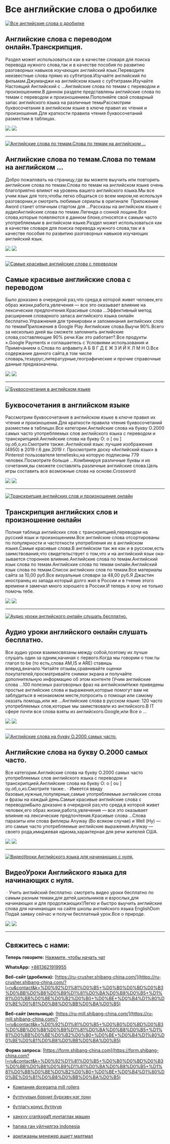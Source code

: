 # Все английские слова о дробилке

<a href="https://swt.shibang-china.com/?l=ru&img&k=%D0%92%D1%81%D0%B5+%D0%B0%D0%BD%D0%B3%D0%BB%D0%B8%D0%B9%D1%81%D0%BA%D0%B8%D0%B5+%D1%81%D0%BB%D0%BE%D0%B2%D0%B0+%D0%BE+%D0%B4%D1%80%D0%BE%D0%B1%D0%B8%D0%BB%D0%BA%D0%B5" target="_blank">![Все английские слова о дробилке](http://static.shibang-china.com/all-800x300/664.jpg)</a>

## Английские слова с переводом онлайн.Транскрипция.
Раздел может использоваться как в качестве словаря для поиска перевода нужного слова,так и в качестве пособия по развитию разговорных навыков изучающих английский язык.Переводите неизвестные слова прямо из субтитров.Изучайте английский по фильмам.Джуманджи на английском языке с субтитрами.Изучайте Настоящий Английский с …Английские слова по темам с переводом и произношением.В данном разделе представлены английские слова по темам с переводом и произношением.Пополняйте свой словарный запас английского языка на различные темыРассмотрим буквосочетания в английском языке в ключе правил их чтения и произношения.Для краткости правила чтения буквосочетаний разместим в таблицах.


<a href="https://whatsapp.shibangsoft.com/WhatsApp.php" target="_blank" title="WhatsApp">![](http://static.shibang-china.com/icon/whatsapp.png)</a> <a href="https://swt.shibang-china.com/?l=ru&icon&k=%D0%92%D1%81%D0%B5+%D0%B0%D0%BD%D0%B3%D0%BB%D0%B8%D0%B9%D1%81%D0%BA%D0%B8%D0%B5+%D1%81%D0%BB%D0%BE%D0%B2%D0%B0+%D0%BE+%D0%B4%D1%80%D0%BE%D0%B1%D0%B8%D0%BB%D0%BA%D0%B5" target="_blank">![](http://static.shibang-china.com/icon/chat-ru.png)</a>

---

<a href="https://swt.shibang-china.com/?l=ru&img&k=%D0%92%D1%81%D0%B5+%D0%B0%D0%BD%D0%B3%D0%BB%D0%B8%D0%B9%D1%81%D0%BA%D0%B8%D0%B5+%D1%81%D0%BB%D0%BE%D0%B2%D0%B0+%D0%BE+%D0%B4%D1%80%D0%BE%D0%B1%D0%B8%D0%BB%D0%BA%D0%B5" target="_blank">![Английские слова по темам.Слова по темам на английском …](http://static.shibang-china.com/all-800x300/1350.jpg)</a>

## Английские слова по темам.Слова по темам на английском …
Добро пожаловать на страницу,где вы можете выучить или повторить английские слова по темам.Слова по темам на английском языке очень благоприятно влияют на уровень вашего английского языка.Мы все учим язык для того,чтобы легко общаться со всем миром,не используя разговорник,и смотреть любимые сериалы в оригинале ️️ Приложение Aword станет отличным стартом для …Рассказы на английском языке с аудиоАнглийские слова по темам.Легенда о сонной лощине.Все слова,которые появляются в данном блоке,относятся к самым часто употребляемым в английском языке.Раздел может использоваться как в качестве словаря для поиска перевода нужного слова,так и в качестве пособия по развитию разговорных навыков изучающих английский язык.


<a href="https://whatsapp.shibangsoft.com/WhatsApp.php" target="_blank" title="WhatsApp">![](http://static.shibang-china.com/icon/whatsapp.png)</a> <a href="https://swt.shibang-china.com/?l=ru&icon&k=%D0%92%D1%81%D0%B5+%D0%B0%D0%BD%D0%B3%D0%BB%D0%B8%D0%B9%D1%81%D0%BA%D0%B8%D0%B5+%D1%81%D0%BB%D0%BE%D0%B2%D0%B0+%D0%BE+%D0%B4%D1%80%D0%BE%D0%B1%D0%B8%D0%BB%D0%BA%D0%B5" target="_blank">![](http://static.shibang-china.com/icon/chat-ru.png)</a>

---

<a href="https://swt.shibang-china.com/?l=ru&img&k=%D0%92%D1%81%D0%B5+%D0%B0%D0%BD%D0%B3%D0%BB%D0%B8%D0%B9%D1%81%D0%BA%D0%B8%D0%B5+%D1%81%D0%BB%D0%BE%D0%B2%D0%B0+%D0%BE+%D0%B4%D1%80%D0%BE%D0%B1%D0%B8%D0%BB%D0%BA%D0%B5" target="_blank">![Самые красивые английские слова с переводом](http://static.shibang-china.com/all-800x300/578.jpg)</a>

## Самые красивые английские слова с переводом
Было доказано в очередной раз,что среда,в которой живет человек,его образ жизни,работа,увлечения — все это оказывает влияние на лексические предпочтения.Красивые слова …Эффективный метод расширения словарного запаса английского языка онлайн бесплатно.Упражнения для тренировки и запоминания английских cлов по темамПриложения в Google Play Английские слова.Выучи 90%.Всего за несколько дней вы сможете запомнить английские слова,составляющие 90% речи.Как это работает?.Все продукты &#187;.Google Payments и соглашаетесь с Условиями использования и Примечанием о.Слова по алфавиту.А Б В Г Д Е Ж З И Й К Л М Н О.Все содержание данного сайта,в том числе словарь,тезаурус,литературные,географические и прочие справочные данные предназначены.


<a href="https://whatsapp.shibangsoft.com/WhatsApp.php" target="_blank" title="WhatsApp">![](http://static.shibang-china.com/icon/whatsapp.png)</a> <a href="https://swt.shibang-china.com/?l=ru&icon&k=%D0%92%D1%81%D0%B5+%D0%B0%D0%BD%D0%B3%D0%BB%D0%B8%D0%B9%D1%81%D0%BA%D0%B8%D0%B5+%D1%81%D0%BB%D0%BE%D0%B2%D0%B0+%D0%BE+%D0%B4%D1%80%D0%BE%D0%B1%D0%B8%D0%BB%D0%BA%D0%B5" target="_blank">![](http://static.shibang-china.com/icon/chat-ru.png)</a>

---

<a href="https://swt.shibang-china.com/?l=ru&img&k=%D0%92%D1%81%D0%B5+%D0%B0%D0%BD%D0%B3%D0%BB%D0%B8%D0%B9%D1%81%D0%BA%D0%B8%D0%B5+%D1%81%D0%BB%D0%BE%D0%B2%D0%B0+%D0%BE+%D0%B4%D1%80%D0%BE%D0%B1%D0%B8%D0%BB%D0%BA%D0%B5" target="_blank">![Буквосочетания в английском языке](http://static.shibang-china.com/all-800x300/1367.jpg)</a>

## Буквосочетания в английском языке
Рассмотрим буквосочетания в английском языке в ключе правил их чтения и произношения.Для краткости правила чтения буквосочетаний разместим в таблицах.Все категории.Английские слова на букву O.2000 самых часто употребляемых слов английского языка с переводом и транскрипцией.Английские слова на букву O: o [ ou ] оу.об,о,из.Смотрите также:.Английский язык: лучшие изображения (4950) в 2019 г.6 дек.2019 г. Просмотрите доску &#171;Английский язык&#187; в Pinterest пользователя temeliesku,на которую подписаны 779 человек.Посмотрите больше …Комбинируя различные буквы и их сочетания,вы сможете составлять различные английские слова.Цель игры составить все возможные слова на основе.﻿Crossword


<a href="https://whatsapp.shibangsoft.com/WhatsApp.php" target="_blank" title="WhatsApp">![](http://static.shibang-china.com/icon/whatsapp.png)</a> <a href="https://swt.shibang-china.com/?l=ru&icon&k=%D0%92%D1%81%D0%B5+%D0%B0%D0%BD%D0%B3%D0%BB%D0%B8%D0%B9%D1%81%D0%BA%D0%B8%D0%B5+%D1%81%D0%BB%D0%BE%D0%B2%D0%B0+%D0%BE+%D0%B4%D1%80%D0%BE%D0%B1%D0%B8%D0%BB%D0%BA%D0%B5" target="_blank">![](http://static.shibang-china.com/icon/chat-ru.png)</a>

---

<a href="https://swt.shibang-china.com/?l=ru&img&k=%D0%92%D1%81%D0%B5+%D0%B0%D0%BD%D0%B3%D0%BB%D0%B8%D0%B9%D1%81%D0%BA%D0%B8%D0%B5+%D1%81%D0%BB%D0%BE%D0%B2%D0%B0+%D0%BE+%D0%B4%D1%80%D0%BE%D0%B1%D0%B8%D0%BB%D0%BA%D0%B5" target="_blank">![Транскрипция английских слов и произношение онлайн](http://static.shibang-china.com/all-800x300/654.jpg)</a>

## Транскрипция английских слов и произношение онлайн
Полная таблица английских слов с транскрипцией,переводом на русский язык и произношением.Все английские слова отсортированы по популярности и частотности употребления их в английском языке.Самые красивые слова.В англий&#173;ском так же как и в рус&#173;ском,есть заим&#173;ство&#173;ва&#173;ния,что сви&#173;де&#173;тель&#173;ству&#173;ет о том,что и на англий&#173;ский язык ока&#173;зы&#173;ва&#173;ет&#173;ся сто&#173;рон&#173;нее вли&#173;я&#173;ние.Английские слова по темам.Английский язык слова по темам.Английские слова по темам онлайн.Английский язык слова по темам.Список английских слов по темам.Все материалы сайта за 10,00 руб.Все визуальные словари за 48,00 руб.Я Джастин иностранец из запада который долго жил в России и в тчение этого времени я замечал много хорошего в России.И теперь я хочу не только помочь тебе.


<a href="https://whatsapp.shibangsoft.com/WhatsApp.php" target="_blank" title="WhatsApp">![](http://static.shibang-china.com/icon/whatsapp.png)</a> <a href="https://swt.shibang-china.com/?l=ru&icon&k=%D0%92%D1%81%D0%B5+%D0%B0%D0%BD%D0%B3%D0%BB%D0%B8%D0%B9%D1%81%D0%BA%D0%B8%D0%B5+%D1%81%D0%BB%D0%BE%D0%B2%D0%B0+%D0%BE+%D0%B4%D1%80%D0%BE%D0%B1%D0%B8%D0%BB%D0%BA%D0%B5" target="_blank">![](http://static.shibang-china.com/icon/chat-ru.png)</a>

---

<a href="https://swt.shibang-china.com/?l=ru&img&k=%D0%92%D1%81%D0%B5+%D0%B0%D0%BD%D0%B3%D0%BB%D0%B8%D0%B9%D1%81%D0%BA%D0%B8%D0%B5+%D1%81%D0%BB%D0%BE%D0%B2%D0%B0+%D0%BE+%D0%B4%D1%80%D0%BE%D0%B1%D0%B8%D0%BB%D0%BA%D0%B5" target="_blank">![Аудио уроки английского онлайн слушать бесплатно.](http://static.shibang-china.com/all-800x300/905.jpg)</a>

## Аудио уроки английского онлайн слушать бесплатно.
Все аудио уроки взаимосвязаны между собой,поэтому их лучше слушать один за одним,начиная с первого.Когда мы говорим о том.ты глагол to be (то есть,слова AM,IS и ARE) ставишь вперед,вначало.‎Читайте отзывы,сравнивайте оценки покупателей,просматривайте снимки экрана и получайте дополнительную информацию об этом контенте (Учим английские слова …100 полезных разговорных фраз на английскомНиже приведены простые английские слова и выражения,которые помогут вам не заблудиться в незнакомом месте,попросить о помощи или самому оказать помощь,или же …Английские слова в русском языке: 120 часто употребляемых слов,которые мы заимствовали из английского.В IT сфере почти все слова взяты из английского.Google,или Все о …


<a href="https://whatsapp.shibangsoft.com/WhatsApp.php" target="_blank" title="WhatsApp">![](http://static.shibang-china.com/icon/whatsapp.png)</a> <a href="https://swt.shibang-china.com/?l=ru&icon&k=%D0%92%D1%81%D0%B5+%D0%B0%D0%BD%D0%B3%D0%BB%D0%B8%D0%B9%D1%81%D0%BA%D0%B8%D0%B5+%D1%81%D0%BB%D0%BE%D0%B2%D0%B0+%D0%BE+%D0%B4%D1%80%D0%BE%D0%B1%D0%B8%D0%BB%D0%BA%D0%B5" target="_blank">![](http://static.shibang-china.com/icon/chat-ru.png)</a>

---

<a href="https://swt.shibang-china.com/?l=ru&img&k=%D0%92%D1%81%D0%B5+%D0%B0%D0%BD%D0%B3%D0%BB%D0%B8%D0%B9%D1%81%D0%BA%D0%B8%D0%B5+%D1%81%D0%BB%D0%BE%D0%B2%D0%B0+%D0%BE+%D0%B4%D1%80%D0%BE%D0%B1%D0%B8%D0%BB%D0%BA%D0%B5" target="_blank">![Английские слова на букву O.2000 самых часто.](http://static.shibang-china.com/all-800x300/1318.jpg)</a>

## Английские слова на букву O.2000 самых часто.
Все категории.Английские слова на букву O.2000 самых часто употребляемых слов английского языка с переводом и транскрипцией.Английские слова на букву O: o [ ou ] оу.об,о,из.Смотрите также:.&nbsp;&#0183;&#32;Имеется ввиду базовые,нужные,популярные,самые употребляемые английские слова и фразы на каждый день.Самые красивые английские слова с переводомБыло доказано в очередной раз,что среда,в которой живет человек,его образ жизни,работа,увлечения — все это оказывает влияние на лексические предпочтения.Красивые слова …Слова паразиты или слова филлеры Anyway (Во всяком случае) и Well (Ну) — это самые часто употребляемые английские выражения.Anyway — своего рода,имиджевая идиома,характерная для речи жителей США.


<a href="https://whatsapp.shibangsoft.com/WhatsApp.php" target="_blank" title="WhatsApp">![](http://static.shibang-china.com/icon/whatsapp.png)</a> <a href="https://swt.shibang-china.com/?l=ru&icon&k=%D0%92%D1%81%D0%B5+%D0%B0%D0%BD%D0%B3%D0%BB%D0%B8%D0%B9%D1%81%D0%BA%D0%B8%D0%B5+%D1%81%D0%BB%D0%BE%D0%B2%D0%B0+%D0%BE+%D0%B4%D1%80%D0%BE%D0%B1%D0%B8%D0%BB%D0%BA%D0%B5" target="_blank">![](http://static.shibang-china.com/icon/chat-ru.png)</a>

---

<a href="https://swt.shibang-china.com/?l=ru&img&k=%D0%92%D1%81%D0%B5+%D0%B0%D0%BD%D0%B3%D0%BB%D0%B8%D0%B9%D1%81%D0%BA%D0%B8%D0%B5+%D1%81%D0%BB%D0%BE%D0%B2%D0%B0+%D0%BE+%D0%B4%D1%80%D0%BE%D0%B1%D0%B8%D0%BB%D0%BA%D0%B5" target="_blank">![ВидеоУроки Английского языка для начинающих с нуля.](http://static.shibang-china.com/all-800x300/816.jpg)</a>

## ВидеоУроки Английского языка для начинающих с нуля.
&nbsp;&#0183;&#32;Учить английский бесплатно: смотреть видео уроки бесплатно по самым разным темам,для детей,школьников и взрослых,для начинающих и для продолжающих!Легко и быстро выучить английские слова для начинающих на сайте школы английского языка EnglishDom Подай заявку сейчас и получи бесплатный урок.Все о природе.

<a href="https://whatsapp.shibangsoft.com/WhatsApp.php" target="_blank" title="WhatsApp">![](http://static.shibang-china.com/icon/whatsapp.png)</a> <a href="https://swt.shibang-china.com/?l=ru&icon&k=%D0%92%D1%81%D0%B5+%D0%B0%D0%BD%D0%B3%D0%BB%D0%B8%D0%B9%D1%81%D0%BA%D0%B8%D0%B5+%D1%81%D0%BB%D0%BE%D0%B2%D0%B0+%D0%BE+%D0%B4%D1%80%D0%BE%D0%B1%D0%B8%D0%BB%D0%BA%D0%B5" target="_blank">![](http://static.shibang-china.com/icon/chat-ru.png)</a>

---
## Свяжитесь с нами:

**Теперь говорите:** [Нажмите, чтобы начать чат](https://swt.shibang-china.com?l=ru&contact&k=%D0%92%D1%81%D0%B5+%D0%B0%D0%BD%D0%B3%D0%BB%D0%B8%D0%B9%D1%81%D0%BA%D0%B8%D0%B5+%D1%81%D0%BB%D0%BE%D0%B2%D0%B0+%D0%BE+%D0%B4%D1%80%D0%BE%D0%B1%D0%B8%D0%BB%D0%BA%D0%B5)

**WhatsApp:**  [+8613621919955](https://whatsapp.shibangsoft.com/WhatsApp.php)

**Веб-сайт (дробилка):** [https://ru-crusher.shibang-china.com/](https://ru-crusher.shibang-china.com/?l=ru&contact&k=%D0%92%D1%81%D0%B5+%D0%B0%D0%BD%D0%B3%D0%BB%D0%B8%D0%B9%D1%81%D0%BA%D0%B8%D0%B5+%D1%81%D0%BB%D0%BE%D0%B2%D0%B0+%D0%BE+%D0%B4%D1%80%D0%BE%D0%B1%D0%B8%D0%BB%D0%BA%D0%B5)

**Веб-сайт (мельница):** [https://ru-mill.shibang-china.com/](https://ru-mill.shibang-china.com/?l=ru&contact&k=%D0%92%D1%81%D0%B5+%D0%B0%D0%BD%D0%B3%D0%BB%D0%B8%D0%B9%D1%81%D0%BA%D0%B8%D0%B5+%D1%81%D0%BB%D0%BE%D0%B2%D0%B0+%D0%BE+%D0%B4%D1%80%D0%BE%D0%B1%D0%B8%D0%BB%D0%BA%D0%B5)

**Форма запроса:** [https://form.shibang-china.com](https://form.shibang-china.com?l=ru&contact&k=%D0%92%D1%81%D0%B5+%D0%B0%D0%BD%D0%B3%D0%BB%D0%B8%D0%B9%D1%81%D0%BA%D0%B8%D0%B5+%D1%81%D0%BB%D0%BE%D0%B2%D0%B0+%D0%BE+%D0%B4%D1%80%D0%BE%D0%B1%D0%B8%D0%BB%D0%BA%D0%B5)

* [Компания doregama mill rollers](../126/%D0%9A%D0%BE%D0%BC%D0%BF%D0%B0%D0%BD%D0%B8%D1%8F%20doregama%20mill%20rollers.md)

* [бутлуурын борнит бүрхэвч нэг тонн](../128/%D0%B1%D1%83%D1%82%D0%BB%D1%83%D1%83%D1%80%D1%8B%D0%BD%20%D0%B1%D0%BE%D1%80%D0%BD%D0%B8%D1%82%20%D0%B1%D2%AF%D1%80%D1%85%D1%8D%D0%B2%D1%87%20%D0%BD%D1%8D%D0%B3%20%D1%82%D0%BE%D0%BD%D0%BD.md)

* [бутлагч конус бутлуур](../128/%D0%B1%D1%83%D1%82%D0%BB%D0%B0%D0%B3%D1%87%20%D0%BA%D0%BE%D0%BD%D1%83%D1%81%20%D0%B1%D1%83%D1%82%D0%BB%D1%83%D1%83%D1%80.md)

* [ханхүү cranksgaft нунтаглах машин](../126/%D1%85%D0%B0%D0%BD%D1%85%D2%AF%D2%AF%20cranksgaft%20%D0%BD%D1%83%D0%BD%D1%82%D0%B0%D0%B3%D0%BB%D0%B0%D1%85%20%D0%BC%D0%B0%D1%88%D0%B8%D0%BD.md)

* [hanwa ган үйлчилгээ indonesia](../129/hanwa%20%D0%B3%D0%B0%D0%BD%20%D2%AF%D0%B9%D0%BB%D1%87%D0%B8%D0%BB%D0%B3%D1%8D%D1%8D%20indonesia.md)

* [арилжааны менежер ашигт малтмал](../128/%D0%B0%D1%80%D0%B8%D0%BB%D0%B6%D0%B0%D0%B0%D0%BD%D1%8B%20%D0%BC%D0%B5%D0%BD%D0%B5%D0%B6%D0%B5%D1%80%20%D0%B0%D1%88%D0%B8%D0%B3%D1%82%20%D0%BC%D0%B0%D0%BB%D1%82%D0%BC%D0%B0%D0%BB.md)
